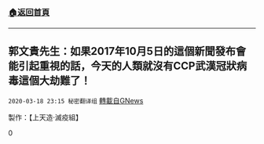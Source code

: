 ###  [:house:返回首頁](https://github.com/ourhimalayas/txt)
---

## 郭文貴先生：如果2017年10月5日的這個新聞發布會能引起重視的話，今天的人類就沒有CCP武漢冠狀病毒這個大劫難了！
`2020-03-18 23:15 秘密翻译组` [轉載自GNews](https://gnews.org/zh-hant/144875/)

製作：【上天造·滅疫組】

0
